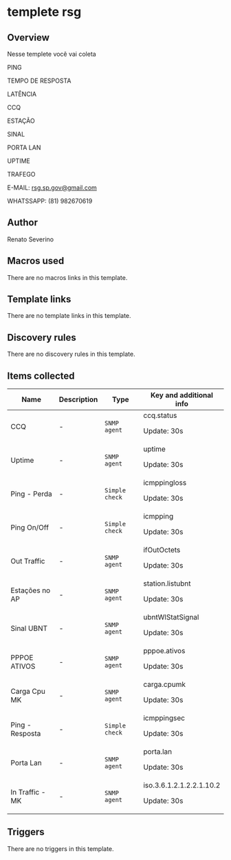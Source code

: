 # templete rsg

## Overview

Nesse templete você vai coleta 


PING


TEMPO DE RESPOSTA


LATÊNCIA


CCQ


ESTAÇÃO


SINAL


PORTA LAN


UPTIME


TRAFEGO


 


 


E-MAIL: [rsg.sp.gov@gmail.com](mailto:rsg.sp.gov@gmail.com)


WHATSSAPP: (81) 982670619



## Author

Renato Severino

## Macros used

There are no macros links in this template.

## Template links

There are no template links in this template.

## Discovery rules

There are no discovery rules in this template.

## Items collected

|Name|Description|Type|Key and additional info|
|----|-----------|----|----|
|CCQ|<p>-</p>|`SNMP agent`|ccq.status<p>Update: 30s</p>|
|Uptime|<p>-</p>|`SNMP agent`|uptime<p>Update: 30s</p>|
|Ping - Perda|<p>-</p>|`Simple check`|icmppingloss<p>Update: 30s</p>|
|Ping On/Off|<p>-</p>|`Simple check`|icmpping<p>Update: 30s</p>|
|Out Traffic|<p>-</p>|`SNMP agent`|ifOutOctets<p>Update: 30s</p>|
|Estações no AP|<p>-</p>|`SNMP agent`|station.listubnt<p>Update: 30s</p>|
|Sinal UBNT|<p>-</p>|`SNMP agent`|ubntWlStatSignal<p>Update: 30s</p>|
|PPPOE ATIVOS|<p>-</p>|`SNMP agent`|pppoe.ativos<p>Update: 30s</p>|
|Carga Cpu MK|<p>-</p>|`SNMP agent`|carga.cpumk<p>Update: 30s</p>|
|Ping - Resposta|<p>-</p>|`Simple check`|icmppingsec<p>Update: 30s</p>|
|Porta Lan|<p>-</p>|`SNMP agent`|porta.lan<p>Update: 30s</p>|
|In Traffic -MK|<p>-</p>|`SNMP agent`|iso.3.6.1.2.1.2.2.1.10.2<p>Update: 30s</p>|
## Triggers

There are no triggers in this template.

